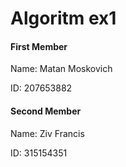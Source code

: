 # Algoritm ex1
<h4>First Member</h4> 
Name: Matan Moskovich

ID: 207653882

<h4>Second Member</h4> 
Name: Ziv Francis

ID: 315154351
